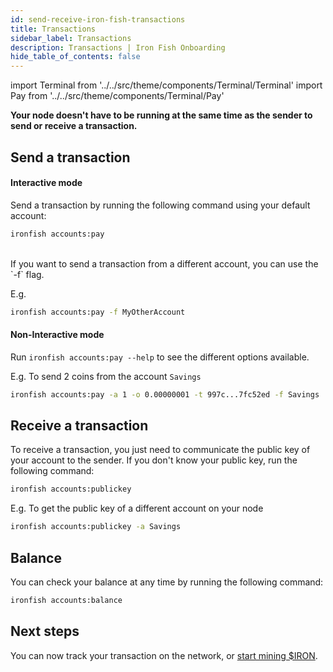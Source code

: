 ```yaml
---
id: send-receive-iron-fish-transactions
title: Transactions
sidebar_label: Transactions
description: Transactions | Iron Fish Onboarding
hide_table_of_contents: false
---
```


import Terminal from '../../src/theme/components/Terminal/Terminal'
import Pay from '../../src/theme/components/Terminal/Pay'

**Your node doesn't have to be running at the same time as the sender to send or receive a transaction.**

## Send a transaction

#### Interactive mode

Send a transaction by running the following command using your default account:
```sh
ironfish accounts:pay
```

<Terminal command={Pay} />
<br />
If you want to send a transaction from a different account, you can use the `-f` flag.

E.g.
```sh
ironfish accounts:pay -f MyOtherAccount
```

#### Non-Interactive mode

Run `ironfish accounts:pay --help` to see the different options available.

E.g. To send 2 coins from the account `Savings`
```sh
ironfish accounts:pay -a 1 -o 0.00000001 -t 997c...7fc52ed -f Savings
```

## Receive a transaction
To receive a transaction, you just need to communicate the public key of your account to the sender. If you don't know your public key, run the following command:
```sh
ironfish accounts:publickey
```

E.g. To get the public key of a different account on your node
```sh
ironfish accounts:publickey -a Savings
```

## Balance

You can check your balance at any time by running the following command:
```sh
ironfish accounts:balance
```

## Next steps

You can now track your transaction on the network, or [start mining $IRON](mine.md).
